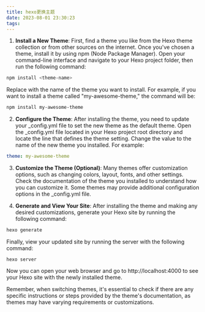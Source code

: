 ```yaml
---
title: hexo更换主题
date: 2023-08-01 23:30:23
tags:
---
```


1. **Install a New Theme**: First, find a theme you like from the Hexo theme collection or from other sources on the internet. Once you've chosen a theme, install it by using npm (Node Package Manager). Open your command-line interface and navigate to your Hexo project folder, then run the following command:
```bash
npm install <theme-name>
```
Replace <theme-name> with the name of the theme you want to install. For example, if you want to install a theme called "my-awesome-theme," the command will be:

```bash
npm install my-awesome-theme
```
2. **Configure the Theme**: After installing the theme, you need to update your _config.yml file to set the new theme as the default theme. Open the _config.yml file located in your Hexo project root directory and locate the line that defines the theme setting. Change the value to the name of the new theme you installed. For example:
```yaml
theme: my-awesome-theme
```
3. **Customize the Theme (Optional)**: Many themes offer customization options, such as changing colors, layout, fonts, and other settings. Check the documentation of the theme you installed to understand how you can customize it. Some themes may provide additional configuration options in the _config.yml file.

4. **Generate and View Your Site**: After installing the theme and making any desired customizations, generate your Hexo site by running the following command:

```bash
hexo generate
```
Finally, view your updated site by running the server with the following command:

```
hexo server
```
Now you can open your web browser and go to http://localhost:4000 to see your Hexo site with the newly installed theme.

Remember, when switching themes, it's essential to check if there are any specific instructions or steps provided by the theme's documentation, as themes may have varying requirements or customizations.
